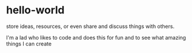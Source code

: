 # hello-world
 store ideas, resources, or even share and discuss things with others.

I'm a lad who likes to code and does this for fun and to see what amazing things I can create
